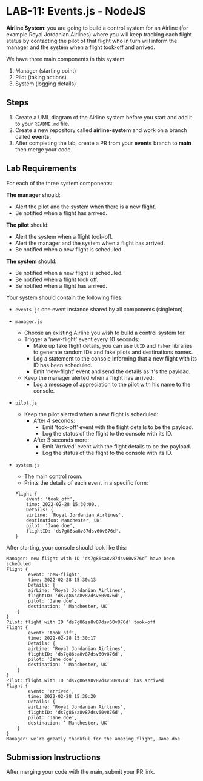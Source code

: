 # LAB-11: Events.js - NodeJS

**Airline System**: you are going to build a control system for an Airline (for example Royal Jordanian Airlines) where you will keep tracking each flight status by contacting the pilot of that flight who in turn will inform the manager and the system when a flight took-off and arrived.

We have three main components in this system:

1. Manager (starting point)
2. Pilot (taking actions)
3. System (logging details)

## Steps

1. Create a UML diagram of the Airline system before you start and add it to your `README.md` file.
2. Create a new repository called **airline-system** and work on a branch called **events**.
3. After completing the lab, create a PR from your **events** branch to **main** then merge your code.

## Lab Requirements

For each of the three system components:

**The manager** should:

- Alert the pilot and the system when there is a new flight.
- Be notified when a flight has arrived.

**The pilot** should:

- Alert the system when a flight took-off.
- Alert the manager and the system when a flight has arrived.
- Be notified when a new flight is scheduled.

**The system** should:

- Be notified when a new flight is scheduled.
- Be notified when a flight took off.
- Be notified when a flight has arrived.

Your system should contain the following files:

- `events.js` one event instance shared by all components (singleton)
- `manager.js`

  - Choose an existing Airline you wish to build a control system for.
  - Trigger a 'new-flight' event every 10 seconds:
    - Make up fake flight details, you can use `UUID` and `faker` libraries to generate random IDs and fake pilots and destinations names.
    - Log a statement to the console informing that a new flight with its ID has been scheduled.
    - Emit 'new-flight' event and send the details as it's the payload.
  - Keep the manager alerted when a flight has arrived:
    - Log a message of appreciation to the pilot with his name to the console.

- `pilot.js`
  - Keep the pilot alerted when a new flight is scheduled:
    - After 4 seconds:
      - Emit 'took-off' event with the flight details to be the payload.
      - Log the status of the flight to the console with its ID.
    - After 3 seconds more:
      - Emit 'Arrived' event with the flight details to be the payload.
      - Log the status of the flight to the console with its ID.
- `system.js`
  - The main control room.
  - Prints the details of each event in a specific form:
  ```
  Flight {
      event: 'took_off',
      time: 2022-02-28 15:30:00.,
      Details: {
      airLine: 'Royal Jordanian Airlines',
      destination: Manchester, UK'
      pilot: 'Jane doe',
      flightID: 'ds7g86sa8v87dsv60v876d',
  }
  ```

After starting, your console should look like this:

```
Manager: new flight with ID ‘ds7g86sa8v87dsv60v876d’ have been scheduled
Flight {
        event: 'new-flight',
        time: 2022-02-28 15:30:13
        Details: {
        airLine: 'Royal Jordanian Airlines',
        flightID: 'ds7g86sa8v87dsv60v876d',
        pilot: 'Jane doe',
        destination: ‘ Manchester, UK’
    }
}
Pilot: flight with ID ‘ds7g86sa8v87dsv60v876d’ took-off
Flight {
        event: 'took_off',
        time: 2022-02-28 15:30:17
        Details: {
        airLine: 'Royal Jordanian Airlines',
        flightID: 'ds7g86sa8v87dsv60v876d',
        pilot: 'Jane doe',
        destination: ‘ Manchester, UK’
    }
}
Pilot: flight with ID 'ds7g86sa8v87dsv60v876d' has arrived
Flight {
        event: 'arrived',
        time: 2022-02-28 15:30:20
        Details: {
        airLine: 'Royal Jordanian Airlines',
        flightID: 'ds7g86sa8v87dsv60v876d',
        pilot: 'Jane doe',
        destination: ‘ Manchester, UK’
    }
}
Manager: we’re greatly thankful for the amazing flight, Jane doe

```

## Submission Instructions

After merging your code with the main, submit your PR link.